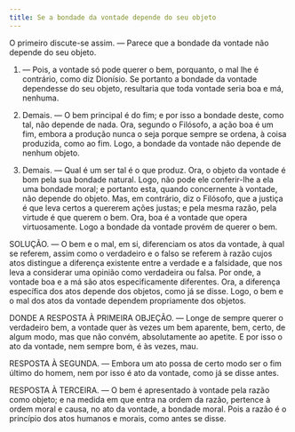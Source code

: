 ```yaml
---
title: Se a bondade da vontade depende do seu objeto
---
```


O primeiro discute-se assim. ― Parece que a bondade da vontade não depende do seu objeto.  

1. ― Pois, a vontade só pode querer o bem, porquanto, o mal lhe é contrário, como diz Dionísio. Se portanto a bondade da vontade dependesse do seu objeto, resultaria que toda vontade seria boa e má, nenhuma.  

2. Demais. ― O bem principal é do fim; e por isso a bondade deste, como tal, não depende de nada. Ora, segundo o Filósofo, a ação boa é um fim, embora a produção nunca o seja porque sempre se ordena, à coisa produzida, como ao fim. Logo, a bondade da vontade não depende de nenhum objeto.  

3. Demais. ― Qual é um ser tal é o que produz. Ora, o objeto da vontade é bom pela sua bondade natural. Logo, não pode ele conferir-lhe a ela uma bondade moral; e portanto esta, quando concernente à vontade, não depende do objeto.  Mas, em contrário, diz o Filósofo, que a justiça é que leva certos a quererem ações justas; e pela mesma razão, pela virtude é que querem o bem. Ora, boa é a vontade que opera virtuosamente. Logo a bondade da vontade provém de querer o bem.  

SOLUÇÃO. ― O bem e o mal, em si, diferenciam os atos da vontade, à qual se referem, assim como o verdadeiro e o falso se referem à razão cujos atos distingue a diferença existente entre a verdade e a falsidade, que nos leva a considerar uma opinião como verdadeira ou falsa. Por onde, a vontade boa e a má são atos especificamente diferentes. Ora, a diferença específica dos atos depende dos objetos, como já se disse. Logo, o bem e o mal dos atos da vontade dependem propriamente dos objetos.  

DONDE A RESPOSTA À PRIMEIRA OBJEÇÃO. ― Longe de sempre querer o verdadeiro bem, a vontade quer às vezes um bem aparente, bem, certo, de algum modo, mas que não convém, absolutamente ao apetite. E por isso o ato da vontade, nem sempre bom, é às vezes, mau.  

RESPOSTA À SEGUNDA. ― Embora um ato possa de certo modo ser o fim último do homem, nem por isso é ato da vontade, como já se disse antes.  

RESPOSTA À TERCEIRA. ― O bem é apresentado à vontade pela razão como objeto; e na medida em que entra na ordem da razão, pertence à ordem moral e causa, no ato da vontade, a bondade moral. Pois a razão é o princípio dos atos humanos e morais, como antes se disse.